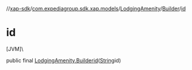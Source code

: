 //[xap-sdk](../../../../index.md)/[com.expediagroup.sdk.xap.models](../../index.md)/[LodgingAmenity](../index.md)/[Builder](index.md)/[id](id.md)

# id

[JVM]\

public final [LodgingAmenity.Builder](index.md)[id](id.md)([String](https://docs.oracle.com/javase/8/docs/api/java/lang/String.html)id)
